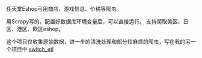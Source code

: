 
任天堂Eshop可用商店、游戏信息、价格等爬虫。

用Scrapy写的，配置好数据库环境变量后，可以直接运行。
支持爬取美区、日区、港区、欧区eshop。

这个项目仅收集原始数据，进一步的清洗处理和部分较麻烦的爬虫，写在我的另一个项目中 [switch_etl](https://github.com/user919lx/switch_etl)

